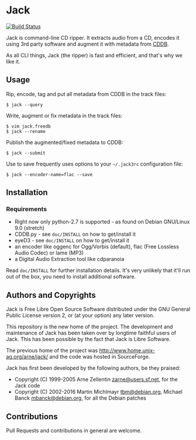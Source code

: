 # Jack

[![Build Status](https://travis-ci.org/jack-cli-cd-ripper/jack.svg?branch=master)](https://travis-ci.org/jack-cli-cd-ripper/jack)

Jack is command-line CD ripper. It extracts audio from a CD, encodes it using
3rd party software and augment it with metadata from
[CDDB](https://en.wikipedia.org/wiki/CDDB).

As all CLI things, Jack (the ripper) is fast and efficient, and that's why we
like it.


## Usage

Rip, encode, tag and put all metadata from CDDB in the track files:

```shell
$ jack --query
```

Write, augment or fix metadata in the track files:

```shell
$ vim jack.freedb
$ jack --rename
```

Publish the augmented/fixed metadata to CDDB:

```shell
$ jack --submit
```

Use to save frequently uses options to your `~/.jack3rc` configuration file:

```shell
$ jack --encoder-name=flac --save
```


## Installation

### Requirements

* Right now only python-2.7 is supported - as found on Debian GNU/Linux 9.0 (stretch)
* CDDB.py  - see `doc/INSTALL` on how to get/install it
* eyeD3    - see `doc/INSTALL` on how to get/install it
* an encoder like oggenc for Ogg/Vorbis (default), flac (Free Lossless Audio
  Codec) or lame (MP3)
* a Digital Audio Extraction tool like cdparanoia

Read `doc/INSTALL` for further installation details. It's very unlikely that
it'll run out of the box, you need to install additional software.


## Authors and Copyrights

Jack is Free Libre Open Source Software distributed under the GNU General Public
License version 2, or (at your option) any later version.

This repository is the new home of the project. The development and maintenance
of Jack has been taken over by longtime faithful users of Jack. This has been
possible by the fact that Jack is Libre Software.

The previous home of the project was http://www.home.unix-ag.org/arne/jack/ and
the code was hosted in SourceForge.

Jack has first been developed by the following authors, be they praised:

* Copyright (C) 1999-2005 Arne Zellentin <zarne@users.sf.net>, for the Jack code
* Copyright (C) 2002-2016 Martin Michlmayr <tbm@debian.org>, Michael Banck
  <mbanck@debian.org>, for all the Debian patches


## Contributions

Pull Requests and contributions in general are welcome.



